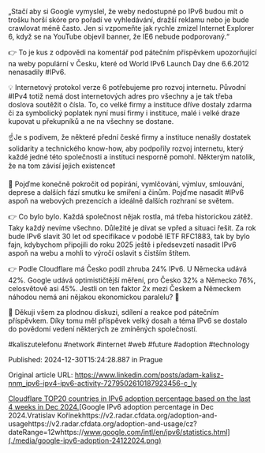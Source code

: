 „Stačí aby si Google vymyslel, že weby nedostupné po IPv6 budou mít o trošku horší skóre pro pořadí ve vyhledávání, dražší reklamu nebo je bude crawlovat méně často. Jen si vzpomeňte jak rychle zmizel Internet Explorer 6, když se na YouTube objevil banner, že IE6 nebude podporovaný.“


👉 To je kus z odpovědi na komentář pod pátečním příspěvkem upozorňující na  weby populární v Česku, které od World IPv6 Launch Day dne 6.6.2012 nenasadily #IPv6.


💡 Internetový protokol verze 6 potřebujeme pro rozvoj internetu. Původní #IPv4 totiž nemá dost internetových adres pro všechny a je tak třeba doslova soutěžit o čísla. To, co velké firmy a instituce dříve dostaly zdarma či za symbolický poplatek nyní musí firmy i instituce, malé i velké draze kupovat u překupníků a ne na všechny se dostane.


☝️Je s podivem, že některé přední české firmy a instituce nenašly dostatek solidarity a technického know-how, aby podpořily rozvoj internetu, který každé jedné této společnosti a instituci nesporně pomohl. Některým natolik, že na tom závisí jejich existence❗


🫴 Pojďme konečně pokročit od popírání, vymlčování, výmluv, smlouvání, deprese a dalších fází smutku ke smíření a činům. Pojďme nasadit #IPv6 aspoň na webových prezencích a ideálně dalších rozhraní se světem.


👉 Co bylo bylo. Každá společnost nějak rostla, má třeba historickou zátěž. Taky každý nevíme všechno. Důležité je dívat se vpřed a situaci řešit. Za rok bude IPv6 slavit 30 let od specifikace v podobě IETF RFC1883, tak by bylo fajn, kdybychom připojili do roku 2025 ještě i předsevzetí nasadit IPv6 aspoň na webu a mohli to výročí oslavit s čistším štítem.


👉 Podle Cloudflare má Česko podíl zhruba 24% IPv6. U Německa udává 42%. Google udává optimističtější měření, pro Česko 32% a Německo 76%, celosvětově asi 45%. Jestli on ten faktor 2x mezi Českem a Německem náhodou nemá ani nějakou ekonomickou paralelu? 🙂


🙏 Děkuji všem za plodnou diskuzi, sdílení a reakce pod pátečním příspěvkem. Díky tomu měl příspěvek velký dosah a téma IPv6 se dostalo do povědomí vedení některých ze zmíněných společností.


#kaliszutelefonu #network #internet #web #future #adoption #technology


Published: 2024-12-30T15:24:28.887 in Prague

Original article URL: https://www.linkedin.com/posts/adam-kalisz-nnm_ipv6-ipv4-ipv6-activity-7279502610187923456-c_Iy

[Cloudflare TOP20 countries in IPv6 adoption percentage based on the last 4 weeks in Dec 2024.](./media/cloudflare-top-ipv6-4w-30122024.png)[Google IPv6 adoption percentage in Dec 2024.Vratislav Kořínekhttps://v2.radar.cfdata.org/adoption-and-usagehttps://v2.radar.cfdata.org/adoption-and-usage/cz?dateRange=12whttps://www.google.com/intl/en/ipv6/statistics.html](./media/google-ipv6-adoption-24122024.png)